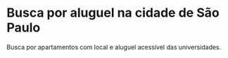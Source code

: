 # Busca por aluguel na cidade de São Paulo 
 Busca por apartamentos com local e aluguel acessível das universidades.
